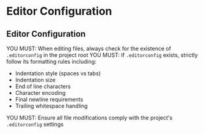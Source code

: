 # Editor Configuration

## Editor Configuration

YOU MUST: When editing files, always check for the existence of `.editorconfig` in the project root
YOU MUST: If `.editorconfig` exists, strictly follow its formatting rules including:

- Indentation style (spaces vs tabs)
- Indentation size
- End of line characters
- Character encoding
- Final newline requirements
- Trailing whitespace handling

YOU MUST: Ensure all file modifications comply with the project's `.editorconfig` settings
